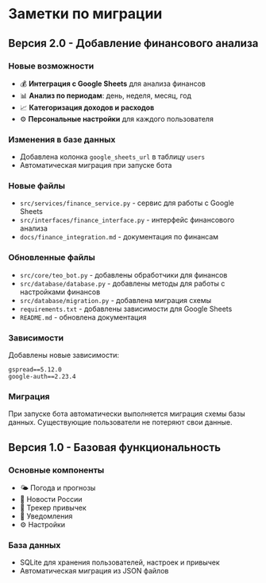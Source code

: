 # Заметки по миграции

## Версия 2.0 - Добавление финансового анализа

### Новые возможности
- 💰 **Интеграция с Google Sheets** для анализа финансов
- 📊 **Анализ по периодам**: день, неделя, месяц, год
- 📈 **Категоризация доходов и расходов**
- ⚙️ **Персональные настройки** для каждого пользователя

### Изменения в базе данных
- Добавлена колонка `google_sheets_url` в таблицу `users`
- Автоматическая миграция при запуске бота

### Новые файлы
- `src/services/finance_service.py` - сервис для работы с Google Sheets
- `src/interfaces/finance_interface.py` - интерфейс финансового анализа
- `docs/finance_integration.md` - документация по финансам

### Обновленные файлы
- `src/core/teo_bot.py` - добавлены обработчики для финансов
- `src/database/database.py` - добавлены методы для работы с настройками финансов
- `src/database/migration.py` - добавлена миграция схемы
- `requirements.txt` - добавлены зависимости для Google Sheets
- `README.md` - обновлена документация

### Зависимости
Добавлены новые зависимости:
```
gspread==5.12.0
google-auth==2.23.4
```

### Миграция
При запуске бота автоматически выполняется миграция схемы базы данных. 
Существующие пользователи не потеряют свои данные.

## Версия 1.0 - Базовая функциональность

### Основные компоненты
- 🌤 Погода и прогнозы
- 📰 Новости России
- 🎯 Трекер привычек
- 🔔 Уведомления
- ⚙️ Настройки

### База данных
- SQLite для хранения пользователей, настроек и привычек
- Автоматическая миграция из JSON файлов
